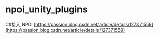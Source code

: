 # npoi_unity_plugins

C#接入 NPOI [https://passion.blog.csdn.net/article/details/127371559](https://passion.blog.csdn.net/article/details/127371559)
